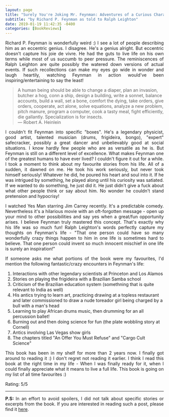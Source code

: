 ```yaml
---
layout: page
title: "Surely You're Joking Mr. Feynman: Adventures of a Curious Character"
subtitle: "by Richard P. Feynman as told to Ralph Leighton"
date: 2019-01-19 11:42:35 -0400
categories: [BookReviews]
---
```


<p align="justify"> Richard P. Feynman is wonderfully weird :) I see a lot of people describing him as an eccentric genius. I disagree. He's a genius alright. But eccentric doesn't capture his joie de vivre. He had the guts to live life on his own terms while most of us succumb to peer pressure. The reminiscences of Ralph Leighton are quite possibly the watered down versions of actual events. If such recollections can make my eyes go wide in wonder and laugh heartily, watching Feynman in action would've been inspiring/entertaining to say the least! </p>    

<blockquote> A human being should be able to change a diaper, plan an invasion, butcher a hog, conn a ship, design a building, write a sonnet, balance accounts, build a wall, set a bone, comfort the dying, take orders, give orders, cooperate, act alone, solve equations, analyze a new problem, pitch manure, program a computer, cook a tasty meal, fight efficiently, die gallantly. Specialization is for insects. 
<br>
― Robert A. Heinlein 
</blockquote>

<p align="justify"> I couldn't fit Feynman into specific "boxes". He's a legendary physicist, good artist, talented musician (drums, frigideira, bongo), "expert" safecracker, possibly a great dancer and unbelievably good at social situations. I know hardly few people who are as versatile as he is. But Feynman is still on a different level of excellence. What makes Feynman one of the greatest humans to have ever lived? I couldn't figure it out for a while. I took a moment to think about my favourite stories from his life. All of a sudden, it dawned on me. He took his work seriously, but never took himself seriously! Whatever he did, he poured his heart and soul into it. If he was intrigued by something, he played along until his curiosity was satiated. If we wanted to do something, he just did it. He just didn't give a fuck about what other people think or say about him. No wonder he couldn't stand pretension and hypocrisy! </p>

<p align="justify"> I watched Yes Man starring Jim Carrey recently. It's a predictable comedy. Nevertheless it's a hilarious movie with an oft-forgotten message - open up your mind to other possibilities and say yes when a great/fun opportunity arises. I believe Feynman truly mastered this concept. That's exactly why his life was so much fun! Ralph Leighton's words perfectly capture my thoughts on Feynman's life - "That one person could have so many wonderfully crazy things happen to him in one life is sometimes hard to believe. That one person could invent so much innocent mischief in one life is surely an inspiration!" </p>

<p align="justify"> If someone asks me what portions of the book were my favourites, I'd mention the following fantastic/crazy encounters in Feynman's life: </p> 
<ol>
    <li> Interactions with other legendary scientists at Princeton and Los Alamos </li>
    <li> Stories on playing the frigideira with a Brazilian Samba school </li>
    <li> Criticism of the Brazilian education system (somethning that is quite relevant to India as well) </li> 
    <li> His antics trying to learn art, practicing drawing at a topless restaurant and later commissioned to draw a nude toreador girl being charged by a bull with a man's head </li>
    <li> Learning to play African drums music, then drumming for an all percussion ballet! </li>
    <li> Burning out and then doing science for fun (the plate wobbling story at Cornell) </li>
    <li> Antics involving Las Vegas show girls </li>
    <li> The chapters titled "An Offer You Must Refuse" and "Cargo Cult Science" </li>
</ol>

<p align="justify"> This book has been in my shelf for more than 2 years now. I finally got around to reading it :) I don't regret not reading it earlier. I think I read this book at the right time in my life - When I was finally ready for it, when I could finally appreciate what it means to live a full life. This book is going on my list of all time favourites :) </p>

<p align="justify"> Rating: 5/5 </p>

<!-- ----------------------------------------------------------------------------------------------------------------- -->
<hr class="major" />
<!-- ----------------------------------------------------------------------------------------------------------------- -->

<p align="justify"> <b>P.S: </b> In an effort to avoid spoilers, I did not talk about specific stories or excerpts from the book. If you are interested in reading such a post, please find it <a href="{{site.baseurl}}/musings/excerpts-surely-you-are-joking-mr-feynman/">here</a>. </p>
